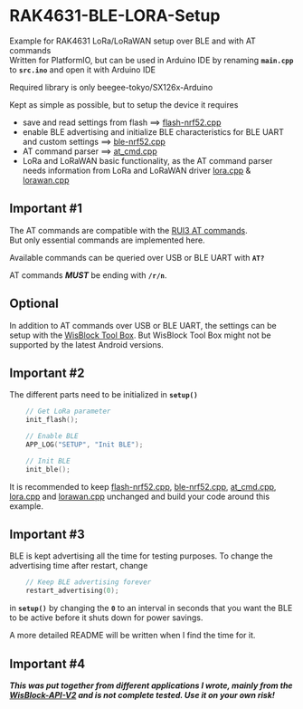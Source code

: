 # RAK4631-BLE-LORA-Setup
Example for RAK4631 LoRa/LoRaWAN setup over BLE and with AT commands     
Written for PlatformIO, but can be used in Arduino IDE by renaming **`main.cpp`** to **`src.ino`** and open it with Arduino IDE    

Required library is only beegee-tokyo/SX126x-Arduino    

Kept as simple as possible, but to setup the device it requires
- save and read settings from flash ==> [flash-nrf52.cpp](./flash-nrf52.cpp)
- enable BLE advertising and initialize BLE characteristics for BLE UART and custom settings ==> [ble-nrf52.cpp](./ble-nrf52.cpp)
- AT command parser ==> [at_cmd.cpp](./at_cmd.cpp)
- LoRa and LoRaWAN basic functionality, as the AT command parser needs information from LoRa and LoRaWAN driver [lora.cpp](./lora.cpp) & [lorawan.cpp](./lorawan.cpp)

## Important #1
The AT commands are compatible with the [RUI3 AT commands](https://docs.rakwireless.com/product-categories/software-apis-and-libraries/rui3/at-command-manual).      
But only essential commands are implemented here.

Available commands can be queried over USB or BLE UART with **`AT?`**    

AT commands _**MUST**_ be ending with **`/r/n`**.     

## Optional
In addition to AT commands over USB or BLE UART, the settings can be setup with the [WisBlock Tool Box](https://play.google.com/store/apps/details?id=tk.giesecke.wisblock_toolbox). But WisBlock Tool Box might not be supported by the latest Android versions.

## Important #2
The different parts need to be initialized in **`setup()`**
```cpp
	// Get LoRa parameter
	init_flash();

	// Enable BLE
	APP_LOG("SETUP", "Init BLE");

	// Init BLE
	init_ble();
```

It is recommended to keep [flash-nrf52.cpp](./flash-nrf52.cpp), [ble-nrf52.cpp](./ble-nrf52.cpp), [at_cmd.cpp](./at_cmd.cpp), [lora.cpp](./lora.cpp) and [lorawan.cpp](./lorawan.cpp) unchanged and build your code around this example.    

## Important #3
BLE is kept advertising all the time for testing purposes. To change the advertising time after restart, change
```cpp
	// Keep BLE advertising forever
	restart_advertising(0);
```
in **`setup()`** by changing the **`0`** to an interval in seconds that you want the BLE to be active before it shuts down for power savings.

A more detailed README will be written when I find the time for it.

## Important #4
_**This was put together from different applications I wrote, mainly from the [WisBlock-API-V2](https://github.com/beegee-tokyo/WisBlock-API-V2) and is not complete tested. Use it on your own risk!**_